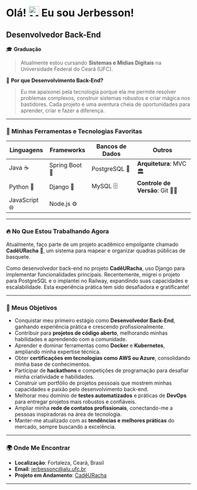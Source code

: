 # Olá! <img src="https://user-images.githubusercontent.com/18350557/176309783-0785949b-9127-417c-8b55-ab5a4333674e.gif" width="28" alt="Mão acenando"> Eu sou Jerbesson!

## Desenvolvedor Back-End

🎓 **Graduação**

> Atualmente estou cursando **Sistemas e Mídias Digitais** na Universidade Federal do Ceará (UFC).

🚀 **Por que Desenvolvimento Back-End?**

> Eu me apaixonei pela tecnologia porque ela me permite resolver problemas complexos, construir sistemas robustos e criar mágica nos bastidores. Cada projeto é uma aventura cheia de oportunidades para aprender, criar e fazer a diferença.

---

### 🔧 Minhas Ferramentas e Tecnologias Favoritas

<p align="center">

| **Linguagens** | **Frameworks** | **Bancos de Dados** | **Outros** |
| --- | --- | --- | --- |
| Java ☕ | Spring Boot 💼 | PostgreSQL 🐘 | **Arquitetura**: MVC 🏛️ |
| Python 🐍 | Django 🌟 | MySQL 🗄️ | **Controle de Versão**: Git 🧑‍💻 | GitHub 🖇️ |
| JavaScript 🌐 | Node.js ⚙️ | | |

</p>

---

### 🔥 No Que Estou Trabalhando Agora

Atualmente, faço parte de um projeto acadêmico empolgante chamado **CadêURacha** 🏀, um sistema para mapear e organizar quadras públicas de basquete.  

Como desenvolvedor back-end no projeto **CadêURacha**, uso Django para implementar funcionalidades principais. Recentemente, migrei o projeto para PostgreSQL e o implantei no Railway, expandindo suas capacidades e escalabilidade. Esta experiência prática tem sido desafiadora e gratificante!

---

### 🎯 Meus Objetivos

<ul>
  <li>Conquistar meu primeiro estágio como <strong>Desenvolvedor Back-End</strong>, ganhando experiência prática e crescendo profissionalmente.</li>
  <li>Contribuir para <strong>projetos de código aberto</strong>, melhorando minhas habilidades e aprendendo com a comunidade.</li>
  <li>Aprender e dominar ferramentas como <strong>Docker</strong> e <strong>Kubernetes</strong>, ampliando minha expertise técnica.</li>
  <li>Obter <strong>certificações em tecnologias como AWS ou Azure</strong>, consolidando minha base de conhecimentos.</li>
  <li>Participar de <strong>hackathons</strong> e competições de programação para desafiar minha criatividade e habilidades.</li>
  <li>Construir um portfólio de projetos pessoais que mostrem minhas capacidades e paixão pelo desenvolvimento back-end.</li>
  <li>Melhorar meu domínio de <strong>testes automatizados</strong> e práticas de <strong>DevOps</strong> para entregar projetos mais robustos e confiáveis.</li>
  <li>Ampliar minha <strong>rede de contatos profissionais</strong>, conectando-me a pessoas inspiradoras na área de tecnologia.</li>
  <li>Manter-me atualizado com as <strong>tendências e melhores práticas</strong> do mercado, sempre buscando a excelência.</li>
</ul>

---

### 🌍 Onde Me Encontrar
- **Localização**: Fortaleza, Ceará, Brasil  
- **Email**: [jerbessonc@alu.ufc.br](mailto:jerbessonc@alu.ufc.br)  
- **Projeto em Andamento**: [CadêURacha](http://cade-u-racha.up.railway.app/)  

--- 
